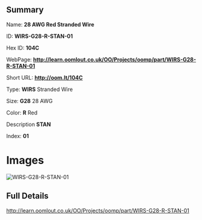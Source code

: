 

## Summary
 
Name: __28 AWG Red Stranded Wire__

ID: __WIRS-G28-R-STAN-01__

Hex ID: __104C__

WebPage: __http://learn.oomlout.co.uk/OO/Projects/oomp/part/WIRS-G28-R-STAN-01__

Short URL: __http://oom.lt/104C__


Type: __WIRS__ Stranded Wire 

Size: __G28__ 28 AWG 

Color: __R__ Red 

Description __STAN__  

Index: __01__


 # Images
![WIRS-G28-R-STAN-01](http://oomlout.com/oomp-gen/parts/WIRS-G28-R-STAN-01/WIRS-G28-R-STAN-01_420.jpg)



 ## Full Details

 http://learn.oomlout.co.uk/OO/Projects/oomp/part/WIRS-G28-R-STAN-01














